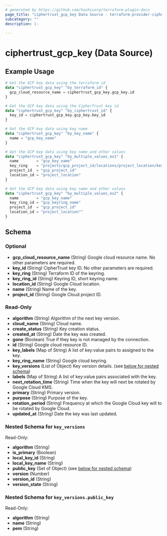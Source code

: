 ```yaml
---
# generated by https://github.com/hashicorp/terraform-plugin-docs
page_title: "ciphertrust_gcp_key Data Source - terraform-provider-ciphertrust"
subcategory: ""
description: |-
  
---
```


# ciphertrust_gcp_key (Data Source)



## Example Usage

```terraform
# Get the GCP key data using the terraform id
data "ciphertrust_gcp_key" "by_terraform_id" {
  gcp_cloud_resource_name = ciphertrust_gcp_key.gcp_key.id
}

# Get the GCP key data using the CipherTrust key id
data "ciphertrust_gcp_key" "by_ciphertrust_id" {
  key_id = ciphertrust_gcp_key.gcp_key.key_id
}

# Get the GCP key data using key name
data "ciphertrust_gcp_key" "by_key_name" {
  name = "gcp_key_name"
}

# Get the GCP key data using key name and other values
data "ciphertrust_gcp_key" "by_multiple_values_ex1" {
  name        = "gcp_key_name"
  key_ring    = "projects/gcp_project_id/locations/project_location/keyRings/gcp_keyring_name"
  project_id  = "gcp_project_id"
  location_id = "project_location"
}

# Get the GCP key data using key name and other values
data "ciphertrust_gcp_key" "by_multiple_values_ex2" {
  name        = "gcp_key_name"
  key_ring_id = "gcp_keyring_name"
  project_id  = "gcp_project_id"
  location_id = "project_location""
}
```

<!-- schema generated by tfplugindocs -->
## Schema

### Optional

- **gcp_cloud_resource_name** (String) Google cloud resource name. No other parameters are required.
- **key_id** (String) CipherTrust key ID. No other parameters are required.
- **key_ring** (String) Terraform ID of the keyring.
- **key_ring_id** (String) Keyring ID, short keyring name.
- **location_id** (String) Google Cloud location.
- **name** (String) Name of the key.
- **project_id** (String) Google Cloud project ID.

### Read-Only

- **algorithm** (String) Algorithm of the next key version.
- **cloud_name** (String) Cloud name.
- **create_status** (String) Key creation status.
- **created_at** (String) Date the key was created.
- **gone** (Boolean) True if they key is not managed by the connection.
- **id** (String) Google cloud resource ID.
- **key_labels** (Map of String) A list of key:value pairs to assigned to the key.
- **key_ring_name** (String) Google cloud keyring.
- **key_versions** (List of Object) Key version details. (see [below for nested schema](#nestedatt--key_versions))
- **labels** (Map of String) A list of key:value pairs associated with the key.
- **next_rotation_time** (String) Time when the key will next be rotated by Google Cloud KMS.
- **primary** (String) Primary version.
- **purpose** (String) Purpose of the key.
- **rotation_period** (String) Frequency at which the Google Cloud key will to be rotated by Google Cloud.
- **updated_at** (String) Date the key was last updated.

<a id="nestedatt--key_versions"></a>
### Nested Schema for `key_versions`

Read-Only:

- **algorithm** (String)
- **is_primary** (Boolean)
- **local_key_id** (String)
- **local_key_name** (String)
- **public_key** (Set of Object) (see [below for nested schema](#nestedobjatt--key_versions--public_key))
- **version** (Number)
- **version_id** (String)
- **version_state** (String)

<a id="nestedobjatt--key_versions--public_key"></a>
### Nested Schema for `key_versions.public_key`

Read-Only:

- **algorithm** (String)
- **name** (String)
- **pem** (String)


